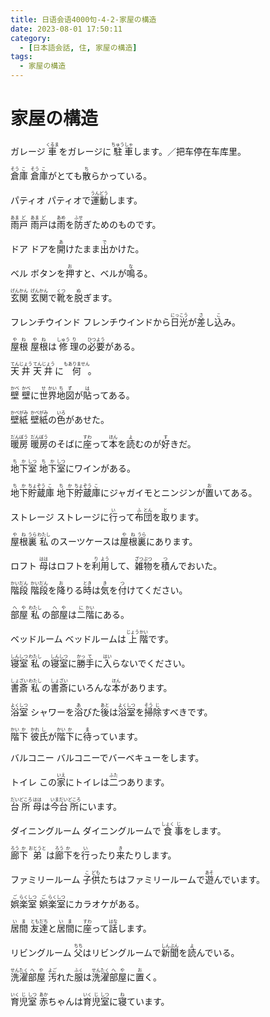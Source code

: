 ```yaml
---
title: 日语会语4000句-4-2-家屋の構造
date: 2023-08-01 17:50:11
category:
  - [日本語会話, 住, 家屋の構造]
tags:
  - 家屋の構造 
---
```


# 家屋の構造

<ruby>ガレージ</ruby>
<ruby>車<rt>くるま</rt>をガレージに<rt></rt>駐<rt>ちゅう</rt>車<rt>しゃ</rt>します。／把车停在车库里。</ruby>

<!-- more -->

<ruby>倉<rt>そう</rt>庫<rt>こ</rt></ruby>
<ruby>倉<rt>そう</rt>庫<rt>こ</rt>がとても<rt></rt>散<rt>ち</rt>らかっている。</ruby>

<ruby>パティオ</ruby>
<ruby>パティオで<rt></rt>運<rt>うん</rt>動<rt>どう</rt>します。</ruby>

<ruby>雨<rt>あま</rt>戸<rt>ど</rt></ruby>
<ruby>雨<rt>あま</rt>戸<rt>ど</rt>は<rt></rt>雨<rt>あめ</rt>を<rt></rt>防<rt>ふせ</rt>ぎためのものです。</ruby>

<ruby>ドア</ruby>
<ruby>ドアを<rt></rt>開<rt>あ</rt>けたまま<rt></rt>出<rt>で</rt>かけた。</ruby>

<ruby>ベル</ruby>
<ruby>ボタンを<rt></rt>押<rt>お</rt>すと、ベルが<rt></rt>鳴<rt>な</rt>る。</ruby>

<ruby>玄<rt>げん</rt>関<rt>かん</rt></ruby>
<ruby>玄<rt>げん</rt>関<rt>かん</rt>で<rt></rt>靴<rt>くつ</rt>を<rt></rt>脱<rt>ぬ</rt>ぎます。</ruby>

<ruby>フレンチウインド</ruby>
<ruby>フレンチウインドから<rt></rt>日<rt>にっ</rt>光<rt>こう</rt>が<rt></rt>差<rt>さ</rt>し<rt></rt>込<rt>こ</rt>み。</ruby>

<ruby>屋<rt>や</rt>根<rt>ね</rt></ruby>
<ruby>屋<rt>や</rt>根<rt>ね</rt>は<rt></rt>修<rt>しゅう</rt>理<rt>り</rt>の<rt></rt>必<rt>ひつ</rt>要<rt>よう</rt>がある。</ruby>

<ruby>天<rt>てん</rt>井<rt>じょう</rt></ruby>
<ruby>天<rt>てん</rt>井<rt>じょう</rt>に<rt></rt>何<rt>もありません</rt>。</ruby>

<ruby>壁<rt>かべ</rt></ruby>
<ruby>壁<rt>かべ</rt>に<rt></rt>世<rt>せ</rt>界<rt>かい</rt>地<rt>ち</rt>図<rt>ず</rt>が<rt></rt>貼<rt>は</rt>ってある。</ruby>

<ruby>壁<rt>かべ</rt>紙<rt>がみ</rt></ruby>
<ruby>壁<rt>かべ</rt>紙<rt>がみ</rt>の<rt></rt>色<rt>いろ</rt>があせた。</ruby>

<ruby>暖<rt>だん</rt>房<rt>ぼう</rt></ruby>
<ruby>暖<rt>だん</rt>房<rt>ぼう</rt>のそばに<rt></rt>座<rt>すわ</rt>って<rt></rt>本<rt>ほん</rt>を<rt></rt>読<rt>よ</rt>むのが<rt></rt>好<rt>す</rt>きだ。</ruby>

<ruby>地<rt>ち</rt>下<rt>か</rt>室<rt>しつ</rt></ruby>
<ruby>地<rt>ち</rt>下<rt>か</rt>室<rt>しつ</rt>にワインがある。</ruby>

<ruby>地<rt>ち</rt>下<rt>か</rt>貯<rt>ちょ</rt>蔵<rt>ぞう</rt>庫<rt>こ</rt></ruby>
<ruby>地<rt>ち</rt>下<rt>か</rt>貯<rt>ちょ</rt>蔵<rt>ぞう</rt>庫<rt>こ</rt>にジャガイモとニンジンが<rt></rt>置<rt>お</rt>いてある。</ruby>

<ruby>ストレージ</ruby>
<ruby>ストレージに<rt></rt>行<rt>い</rt>って<rt></rt>布<rt>ふ</rt>団<rt>とん</rt>を<rt></rt>取<rt>と</rt>ります。</ruby>

<ruby>屋<rt>や</rt>根<rt>ね</rt>裏<rt>うら</rt></ruby>
<ruby>私<rt>わたし</rt>のスーツケースは<rt></rt>屋<rt>や</rt>根<rt>ね</rt>裏<rt>うら</rt>にあります。</ruby>

<ruby>ロフト</ruby>
<ruby>母<rt>はは</rt>はロフトを<rt></rt>利<rt>り</rt>用<rt>よう</rt>して、<rt></rt>雑<rt>ざつ</rt>物<rt>ぶつ</rt>を<rt></rt>積<rt>つ</rt>んでおいた。</ruby>

<ruby>階<rt>かい</rt>段<rt>だん</rt></ruby>
<ruby>階<rt>かい</rt>段<rt>だん</rt>を<rt></rt>降<rt>お</rt>りる<rt></rt>時<rt>とき</rt>は<rt></rt>気<rt>き</rt>を<rt></rt>付<rt>つ</rt>けてください。</ruby>

<ruby>部<rt>へ</rt>屋<rt>や</rt></ruby>
<ruby>私<rt>わたし</rt>の<rt></rt>部<rt>へ</rt>屋<rt>や</rt>は<rt></rt>二<rt>に</rt>階<rt>かい</rt>にある。</ruby>

<ruby>ベッドルーム</ruby>
<ruby>ベッドルームは<rt></rt>上<rt>じょう</rt>階<rt>かい</rt>です。</ruby>

<ruby>寝<rt>しん</rt>室<rt>しつ</rt></ruby>
<ruby>私<rt>わたし</rt>の<rt></rt>寝<rt>しん</rt>室<rt>しつ</rt>に<rt></rt>勝<rt>かっ</rt>手<rt>て</rt>に<rt></rt>入<rt>はい</rt>らないでください。</ruby>

<ruby>書<rt>しょ</rt>斎<rt>ざい</rt></ruby>
<ruby>私<rt>わたし</rt>の<rt></rt>書<rt>しょ</rt>斎<rt>ざい</rt>にいろんな<rt></rt>本<rt>ほん</rt>があります。</ruby>

<ruby>浴<rt>よく</rt>室<rt>しつ</rt></ruby>
<ruby>シャワーを<rt></rt>浴<rt>あ</rt>びた<rt></rt>後<rt>あと</rt>は<rt></rt>浴<rt>よく</rt>室<rt>しつ</rt>を<rt></rt>掃<rt>そう</rt>除<rt>じ</rt>すべきです。</ruby>

<ruby>階<rt>かい</rt>下<rt>か</rt></ruby>
<ruby>彼<rt>かれ</rt>氏<rt>し</rt>が<rt></rt>階<rt>かい</rt>下<rt>か</rt>に<rt></rt>待<rt>ま</rt>っています。</ruby>

<ruby>バルコニー</ruby>
<ruby>バルコニーでバーベキューをします。</ruby>

<ruby>トイレ</ruby>
<ruby>この<rt></rt>家<rt>いえ</rt>にトイレは<rt></rt>二<rt>ふた</rt>つあります。</ruby>

<ruby>台<rt>だい</rt>所<rt>どころ</rt></ruby>
<ruby>母<rt>はは</rt>は<rt></rt>今<rt>いま</rt>台<rt>だい</rt>所<rt>どころ</rt>にいます。</ruby>

<ruby>ダイニングルーム</ruby>
<ruby>ダイニングルームで<rt></rt>食<rt>しょく</rt>事<rt>じ</rt>をします。</ruby>

<ruby>廊<rt>ろう</rt>下<rt>か</rt></ruby>
<ruby>弟<rt>おとうと</rt>は<rt></rt>廊<rt>ろう</rt>下<rt>か</rt>を<rt></rt>行<rt>い</rt>ったり<rt></rt>来<rt>き</rt>たりします。</ruby>

<ruby>ファミリールーム</ruby>
<ruby>子<rt>こ</rt>供<rt>ども</rt>たちはファミリールームで<rt></rt>遊<rt>あそ</rt>んでいます。</ruby>

<ruby>娯<rt>ご</rt>楽<rt>らく</rt>室<rt>しつ</rt></ruby>
<ruby>娯<rt>ご</rt>楽<rt>らく</rt>室<rt>しつ</rt>にカラオケがある。</ruby>

<ruby>居<rt>い</rt>間<rt>ま</rt></ruby>
<ruby>友<rt>とも</rt>達<rt>だち</rt>と<rt></rt>居<rt>い</rt>間<rt>ま</rt>に<rt></rt>座<rt>すわ</rt>って<rt></rt>話<rt>はな</rt>します。</ruby>

<ruby>リビングルーム</ruby>
<ruby>父<rt>ちち</rt>はリビングルームで<rt></rt>新<rt>しん</rt>聞<rt>ぶん</rt>を<rt></rt>読<rt>よ</rt>んでいる。</ruby>

<ruby>洗<rt>せん</rt>濯<rt>たく</rt>部<rt>へ</rt>屋<rt>や</rt></ruby>
<ruby>汚<rt>よご</rt>れた<rt></rt>服<rt>ふく</rt>は<rt></rt>洗<rt>せん</rt>濯<rt>たく</rt>部<rt>へ</rt>屋<rt>や</rt>に<rt></rt>置<rt>お</rt>く。</ruby>

<ruby>育<rt>いく</rt>児<rt>じ</rt>室<rt>しつ</rt></ruby>
<ruby>赤<rt>あか</rt>ちゃんは<rt></rt>育<rt>いく</rt>児<rt>じ</rt>室<rt>しつ</rt>に<rt></rt>寝<rt>ね</rt>ています。</ruby>

